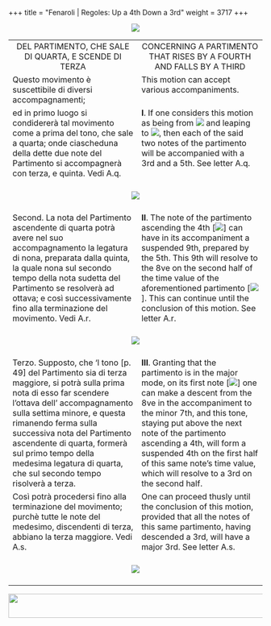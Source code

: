 +++
title = "Fenaroli | Regoles: Up a 4th Down a 3rd"
weight = 3717
+++

<body>
<p align="center"><img src="../../PrevIndexNextTop.jpg" border="0" usemap="#Map"></p>
<map name="Map">
  <area shape="rect" coords="28,0,122,22" href="regoleP15.htm">
  <area shape="rect" coords="437,0,532,22" href="index.htm">
  <area shape="rect" coords="830,0,920,22" href="regoleP17.htm">
</map>
<table width="850" align="center" cellpadding="5" cellspacing="5">
  <colgroup>
  <col width="425">
  <col width="425">
  </colgroup>
  <tbody><tr>
    <td valign="top" align="center">DEL PARTIMENTO, CHE SALE DI QUARTA, E SCENDE DI TERZA </td>
    <td valign="top" align="center">CONCERNING A PARTIMENTO THAT RISES BY A FOURTH AND FALLS BY A THIRD </td>
  </tr><tr>
    <td valign="top">Questo movimento è suscettibile di diversi accompagnamenti;</td>
    <td valign="top">This motion can accept various accompaniments.</td>
  </tr><tr>
    <td valign="top">ed in primo luogo si condidererà tal movimento come a prima del tono, che sale a quarta; onde ciascheduna della dette due note del Partimento si accompagnerà con terza, e quinta. Vedi A.q.</td>
    <td valign="top"><strong>I</strong>. If one considers this motion as being from <img src="BassOne.gif"> and leaping to <img src="BassFour.gif">, then each of the said two notes of the partimento will be accompanied with a 3rd and a 5th. See letter A.q.</td>
  </tr><tr>
    <td colspan="2" align="center"><br>
      <img src="images/ExampleP48Aq.gif"><br>
      <br></td>
  </tr><tr>
    <td valign="top">Second. La nota del Partimento ascendente di quarta potrà avere nel suo accompagnamento la legatura di nona, preparata dalla quinta, la quale nona sul secondo tempo della nota sudetta del Partimento se resolverà ad ottava; e così successivamente fino alla terminazione del movimento. Vedi A.r.</td>
    <td valign="top"><strong>II</strong>. The note of the partimento ascending the 4th [<img src="BassFour.gif">] can have in its accompaniment a suspended 9th, prepared by the 5th. This 9th will resolve to the 8ve on the second half of the time value of the aforementioned partimento [<img src="BassFour.gif">]. This can continue until the conclusion of this motion. See letter A.r.</td>
  </tr><tr>
    <td colspan="2" align="center"><br>
      <img src="images/ExampleP48Ar.gif"><br>
      <br></td>
  </tr><tr>
    <td valign="top">Terzo. Supposto, che ‘l tono [p. 49] del Partimento sia di terza maggiore, si potrà sulla prima nota di esso far scendere l’ottava dell’ accompagnamento sulla settima minore, e questa rimanendo ferma sulla successiva nota del Partimento ascendente di quarta, formerà sul primo tempo della medesima legatura di quarta, che sul secondo tempo risolverà a terza.</td>
    <td valign="top"><strong>III</strong>. Granting that the partimento is in the major mode, on its first note [<img src="BassOne.gif">] one can make a descent from the 8ve in the accompaniment to the minor 7th, and this tone, staying put above the next note of the partimento ascending a 4th, will form a suspended 4th on the first half of this same note’s time value, which will resolve to a 3rd on the second half.</td>
  </tr><tr>
    <td valign="top">Così potrà procedersi fino alla terminazione del movimento; purchè tutte le note del medesimo, discendenti di terza, abbiano la terza maggiore. Vedi A.s.</td>
    <td valign="top"> One can proceed thusly until the conclusion of this motion, provided that all the notes of this same partimento, having descended a 3rd, will have a major 3rd. See letter A.s.</td>
  </tr><tr>
    <td colspan="2" align="center"><br>
      <img src="images/ExampleP49As.gif"><br>
      <br></td>
</tr></tbody></table>
<p align="center"><img src="../../PrevIndexNextBot.jpg" width="962" height="48" border="0" usemap="#Map3"></p>
<map name="Map3">
  <area shape="rect" coords="29,25,123,47" href="regoleP15.htm">
  <area shape="rect" coords="435,25,530,47" href="index.htm">
  <area shape="rect" coords="831,25,921,47" href="regoleP17.htm">
</map>


</body>
